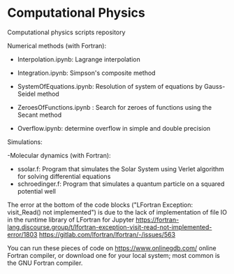 # Computational Physics

Computational physics scripts repository

Numerical methods (with Fortran):

- Interpolation.ipynb: Lagrange interpolation

- Integration.ipynb: Simpson's composite method

- SystemOfEquations.ipynb: Resolution of system of equations by Gauss-Seidel method

- ZeroesOfFunctions.ipynb : Search for zeroes of functions using the Secant method

- Overflow.ipynb: determine overflow in simple and double precision

Simulations:

-Molecular dynamics (with Fortran):

- ssolar.f: Program that simulates the Solar System using Verlet algorithm for solving differential equations
- schroedinger.f: Program that simulates a quantum particle	on a squared potential	well


The error at the bottom of the code blocks ("LFortran Exception: visit_Read() not implemented") is due to the lack of implementation of file IO in the runtime library of LFortran for Jupyter
https://fortran-lang.discourse.group/t/lfortran-exception-visit-read-not-implemented-error/1803
https://gitlab.com/lfortran/lfortran/-/issues/563

You can run these pieces of code on https://www.onlinegdb.com/ online Fortran compiler, or download one for your local system; most common is the GNU Fortran compiler.
